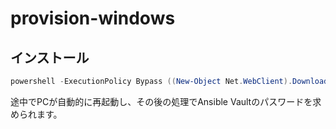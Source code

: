 # provision-windows

## インストール

```powershell
powershell -ExecutionPolicy Bypass ((New-Object Net.WebClient).DownloadString('https://raw.githubusercontent.com/aikawame/provision-windows/main/install.ps1') | iex)
```

途中でPCが自動的に再起動し、その後の処理でAnsible Vaultのパスワードを求められます。
